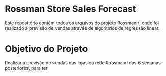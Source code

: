 # Rossman Store Sales Forecast
Este repositório contém todos os arquivos do projeto Rossmann, onde foi realizado a previsão de vendas através de algoritmos de regressão linear.

# Objetivo do Projeto
Realizar a previsão de vendas das lojas da rede Rossmann das 6 semanas posteriores, para ter 
